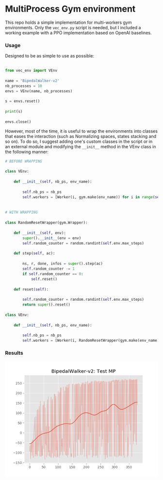 # MultiProcess Gym environment 

This repo holds a simple implementation for multi-workers gym environments. Only the `vec_env.py` script is needed, but I included a working example with a PPO implementation based on OpenAI baselines.

### Usage

Designed to be as simple to use as possible: 

```python

from vec_env import VEnv

name = 'BipedalWalker-v2'
nb_processes = 10
envs = VEnv(name, nb_processes)

s = envs.reset()

print(s)

envs.close() 

```

However, most of the time, it is useful to wrap the environments into classes that eases the interaction (such as Normalizing spaces, states stacking and so on). To do so, I suggest adding one's custom classes in the script or in an external module and modifying the `__init__` method in the VEnv class in the following manner: 

```python 
# BEFORE WRAPPING 

class VEnv: 

    def __init__(self, nb_ps, env_name): 

        self.nb_ps = nb_ps
        self.workers = [Worker(i, gym.make(env_name)) for i in range(self.nb_ps)]


# WITH WRAPPING

class RandomResetWrapper(gym.Wrapper):

    def __init__(self, env): 
        super().__init__(env = env)
        self.random_counter = random.randint(self.env.max_steps)

    def step(self, ac): 

        ns, r, done, infos = super().step(ac)
        self.random_counter -= 1 
        if self.random_counter == 0: 
            self.reset()

    def reset(self): 

        self.random_counter = random.randint(self.env.max_steps)
        return super().reset()

class VEnv: 

    def __init__(self, nb_ps, env_name): 

        self.nb_ps = nb_ps
        self.workers = [Worker(i, RandomResetWrapper(gym.make(env_name))) for i in range(self.nb_ps)]


```


### Results

![BipedalWalker-perf](./ppo/BipedalWalker-v2_rewards.png)